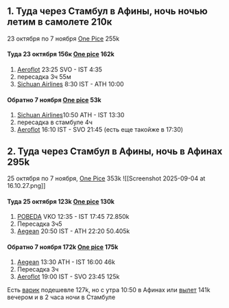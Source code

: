 
## 1. Туда через Стамбул в Афины, ночь ночью летим в самолете 210к

23 октября по 7 ноября [One Pice](https://travel.yandex.ru/avia/order/?adult_seats=3&backward=3U+3828.2025-11-07T10%3A50%2CSU+2137.2025-11-07T17%3A30&children_seats=2&forward=SU+2138.2025-10-23T23%3A25%2C3U+3827.2025-10-24T08%3A30&fromId=s9600213&infant_seats=0&klass=economy&oneway=2&return_date=2025-11-07&toId=c10418&when=2025-10-23) 255k
#### Туда 23 октября 156к [One pice](https://travel.yandex.ru/avia/order/?adult_seats=3&backward=SU+2137.2025-11-07T17%3A30&children_seats=2&forward=SU+2138.2025-10-23T23%3A25&fromId=c213&infant_seats=0&klass=economy&oneway=2&return_date=2025-11-07&toId=c11508&when=2025-10-23) 162k
1. [Aeroflot](https://travel.yandex.ru/avia/order/?adult_seats=3&backward=SU+2131.2025-11-07T16%3A10&children_seats=2&forward=SU+2138.2025-10-23T23%3A25&fromId=c213&infant_seats=0&klass=economy&oneway=2&return_date=2025-11-07&toId=c11508&when=2025-10-23) 23:25 SVO - IST 4:35
2. пересадка 3ч 55м
3. [Sichuan Airlines](https://travel.yandex.ru/avia/order/?adult_seats=3&backward=3U+3828.2025-11-07T10%3A50&children_seats=2&forward=3U+3827.2025-10-24T08%3A30&fromId=c11508&infant_seats=0&klass=economy&oneway=2&return_date=2025-11-07&toId=c10418&when=2025-10-24) 8:30 IST - ATH 10:00
#### Обратно 7 ноября [One pice](https://travel.yandex.ru/avia/order/?adult_seats=3&backward=3U+3828.2025-11-07T10%3A50&children_seats=2&forward=3U+3827.2025-10-24T08%3A30&fromId=c11508&infant_seats=0&klass=economy&oneway=2&return_date=2025-11-07&toId=c10418&when=2025-10-24) 53k 
1. [Sichuan Airlines](https://travel.yandex.ru/avia/order/?adult_seats=3&backward=3U+3828.2025-11-07T10%3A50&children_seats=2&forward=3U+3827.2025-10-24T08%3A30&fromId=c11508&infant_seats=0&klass=economy&oneway=2&return_date=2025-11-07&toId=c10418&when=2025-10-24)10:50 ATH - IST 13:30
2. пересадка в стамбуле 4ч
3. [Aeroflot](https://travel.yandex.ru/avia/order/?adult_seats=3&backward=SU+2131.2025-11-07T16%3A10&children_seats=2&forward=SU+2138.2025-10-23T23%3A25&fromId=c213&infant_seats=0&klass=economy&oneway=2&return_date=2025-11-07&toId=c11508&when=2025-10-23) 16:10 IST - SVO 21:45 (есть еще такойже в 17:30) 
## 2. Туда через Стамбул в Афины, ночь в Афинах 295k

25 октября по 7 ноября, [One Pice](https://travel.yandex.ru/avia/order/?adult_seats=3&backward=A3+992.2025-11-07T13%3A30%2CSU+2133.2025-11-07T19%3A00&children_seats=2&forward=DP+995.2025-10-25T12%3A35%2CA3+995.2025-10-25T20%3A50&fromId=c213&infant_seats=0&klass=economy&oneway=2&return_date=2025-11-07&toId=c10418&when=2025-10-25) 353k 
![[Screenshot 2025-09-04 at 16.10.27.png]]
#### Туда 25 октября 123k [One pice](https://travel.yandex.ru/avia/order/?adult_seats=3&backward=&children_seats=2&forward=DP+995.2025-10-25T12%3A35%2CA3+995.2025-10-25T20%3A50&fromId=c213&infant_seats=0&klass=economy&oneway=1&toId=c10418&when=2025-10-25) 130k
1.  [POBEDA](https://ticket.flypobeda.ru/websky/?origin-city-code%5B0%5D=MOW&destination-city-code%5B0%5D=IST&date%5B0%5D=25.10.2025&segmentsCount=1&adultsCount=3&youngAdultsCount=0&childrenCount=2&infantsWithSeatCount=0&infantsWithoutSeatCount=0&lang=en#/search) VKO 12:35 - IST 17:45 72.850k 
2. Пересадка 3ч5
3. [Aegean](https://travel.yandex.ru/avia/order/?adult_seats=3&backward=&children_seats=2&forward=A3+995.2025-10-25T20%3A50&fromId=c11508&infant_seats=0&klass=economy&oneway=1&toId=c10418&when=2025-10-25) 20:50 IST - ATH 22:20  50.405k

#### Обратно 7 ноября 172k [One pice](https://travel.yandex.ru/avia/order/?adult_seats=3&backward=&children_seats=2&forward=A3+992.2025-11-07T13%3A30%2CSU+2133.2025-11-07T19%3A00&fromId=c10418&infant_seats=0&klass=economy&oneway=1&toId=c213&when=2025-11-07) 175k
1. [Aegean](https://travel.yandex.ru/avia/order/?adult_seats=3&backward=&children_seats=2&forward=A3+992.2025-11-07T13%3A30&fromId=c10418&infant_seats=0&klass=economy&oneway=1&toId=c11508&when=2025-11-07) 13:30 ATH - IST 16:00 46k
2. Пересадка 3ч
3. [Aeroflot](https://travel.yandex.ru/avia/order/?adult_seats=3&backward=&children_seats=2&forward=SU+2133.2025-11-07T19%3A00&fromId=c11508&infant_seats=0&klass=economy&oneway=1&toId=c213&when=2025-11-07) 19:00 IST - SVO 23:45 125k

Есть [варик](https://travel.yandex.ru/avia/order/?adult_seats=3&backward=&children_seats=2&forward=3U+3828.2025-11-07T10%3A50%2CU6+784.2025-11-07T16%3A20&fromId=c10418&infant_seats=0&klass=economy&oneway=1&toId=c213&when=2025-11-07) подешевле 127k, но с утра 10:50 в Афинах или [вылет](https://travel.yandex.ru/avia/order/?adult_seats=3&backward=&children_seats=2&forward=A3+994.2025-11-07T18%3A30%2CSU+2139.2025-11-08T02%3A00&fromId=c10418&infant_seats=0&klass=economy&oneway=1&toId=c213&when=2025-11-07) 141k вечером и в 2 часа ночи в Стамбуле 
